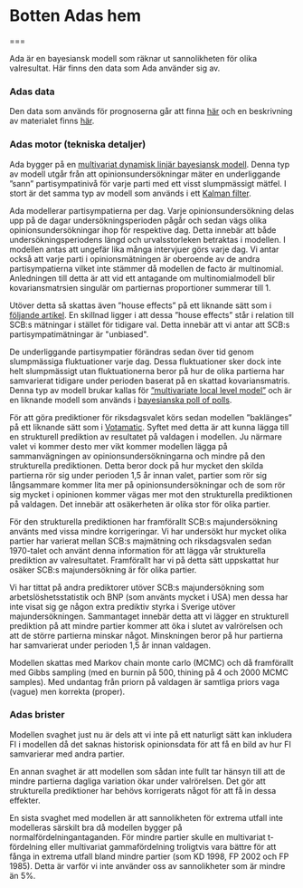 # Botten Adas hem
===

Ada är en bayesiansk modell som räknar ut sannolikheten för olika valresultat. Här finns den data som Ada använder sig av.

### Adas data 
Den data som används för prognoserna går att finna [här](https://github.com/MansMeg/Ada/blob/master/Data/Polls.csv) och en beskrivning av materialet finns [här](https://github.com/MansMeg/Ada/blob/master/Data/DATA_README.md).

### Adas motor (tekniska detaljer)
 
Ada bygger på en [multivariat dynamisk linjär bayesiansk modell](http://www.jstatsoft.org/v36/i12/paper). Denna typ av modell utgår från att opinionsundersökningar mäter en underliggande ”sann” partisympatinivå för varje parti med ett visst slumpmässigt mätfel. I stort är det samma typ av modell som används i ett [Kalman filter](http://sv.wikipedia.org/wiki/Kalmanfilter).

Ada modellerar partisympatierna per dag. Varje opinionsundersökning delas upp på de dagar undersökningsperioden pågår och sedan vägs olika opinionsundersökningar ihop för respektive dag. Detta innebär att både undersökningsperiodens längd och urvalsstorleken betraktas i modellen. I modellen antas att ungefär lika många intervjuer görs varje dag. Vi antar också att varje parti i opinionsmätningen är oberoende av de andra partisympatierna vilket inte stämmer då modellen de facto är multinomial. Anledningen till detta är att vid ett antagande om multinomialmodell blir kovariansmatrsien singulär om partiernas proportioner summerar till 1.

Utöver detta så skattas även ”house effects” på ett liknande sätt som i [följande artikel](http://linkinghub.elsevier.com/retrieve/pii/S0261379410000946). En skillnad ligger i att  dessa ”house effects” står i relation till SCB:s mätningar i stället för tidigare val. Detta innebär att vi antar att SCB:s partisympatimätningar är "unbiased".
 
De underliggande partisympatier förändras sedan över tid genom slumpmässiga fluktuationer varje dag. Dessa fluktuationer sker dock inte helt slumpmässigt utan fluktuationerna beror på hur de olika partierna har samvarierat tidigare under perioden baserat på en skattad kovariansmatris. Denna typ av modell brukar kallas för [”multivariate local level model”](http://books.google.com/books?hl=en&lr=&id=VCt3zVq8TO8C&oi=fnd&pg=PA1&dq=Dynamic+linear+models+with+R&ots=PW78ub8fxV&sig=jvwM_ed56JCaitUWTAv3rUDjM2E) och är en liknande modell som används i [bayesianska poll of polls](http://eppsac.utdallas.edu/files/jackman/CAJP%2040-4%20Jackman.pdf).

För att göra prediktioner för riksdagsvalet körs sedan modellen ”baklänges” på ett liknande sätt som i [Votamatic](http://votamatic.org/). Syftet med detta är att kunna lägga till en strukturell prediktion av resultatet på valdagen i modellen. Ju närmare valet vi kommer desto mer vikt kommer modellen lägga på sammanvägningen av opinionsundersökningarna och mindre på den strukturella prediktionen. Detta beror dock på hur mycket den skilda partierna rör sig under perioden 1,5 år innan valet, partier som rör sig långsammare kommer lita mer på opinionsundersökningar och de som rör sig mycket i opinionen kommer vägas mer mot den strukturella prediktionen på valdagen. Det innebär att osäkerheten är olika stor för olika partier.

För den strukturella prediktionen har framförallt SCB:s majundersökning använts med vissa mindre korrigeringar. Vi har undersökt hur mycket olika partier har varierat mellan SCB:s majmätning och riksdagsvalen sedan 1970-talet och använt denna information för att lägga vår strukturella prediktion av valresultatet. Framförallt har vi på detta sätt uppskattat hur osäker SCB:s majundersökning är för olika partier. 

Vi har tittat på andra prediktorer utöver SCB:s majundersökning som arbetslöshetsstatistik och BNP (som använts mycket i USA) men dessa har inte visat sig ge någon extra prediktiv styrka i Sverige utöver majundersökningen. Sammantaget innebär detta att vi lägger en strukturell prediktion på att mindre partier kommer att öka i slutet av valrörelsen och att de större partierna minskar något. Minskningen beror på hur partierna har samvarierat under perioden 1,5 år innan valdagen.
 
Modellen skattas med Markov chain monte carlo (MCMC) och då framförallt med Gibbs sampling (med en burnin på 500, thining på 4 och 2000 MCMC samples). Med undantag från priorn på valdagen är samtliga priors vaga (vague) men korrekta (proper).
 
### Adas brister
Modellen svaghet just nu är dels att vi inte på ett naturligt sätt kan inkludera FI i modellen då det saknas historisk opinionsdata för att få en bild av hur FI samvarierar med andra partier. 

En annan svaghet är att modellen som sådan inte fullt tar hänsyn till att de mindre partierna dagliga variation ökar under valrörelsen. Det gör att strukturella prediktioner har behövs korrigerats något för att få in dessa effekter. 

En sista svaghet med modellen är att sannolikheten för extrema utfall inte modelleras särskilt bra då modellen bygger på normalfördelningantaganden. För mindre partier skulle en multivariat t-fördelning eller multivariat gammafördelning troligtvis vara bättre för att fånga in extrema utfall bland mindre partier (som KD 1998, FP 2002 och FP 1985). Detta är varför vi inte använder oss av sannolikheter som är mindre än 5%.
